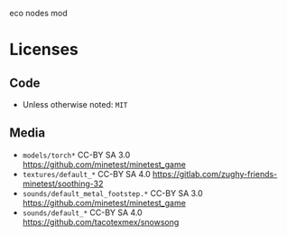 
eco nodes mod

# Licenses

## Code

* Unless otherwise noted: `MIT`

## Media

* `models/torch*` CC-BY SA 3.0 https://github.com/minetest/minetest_game
* `textures/default_*` CC-BY SA 4.0 https://gitlab.com/zughy-friends-minetest/soothing-32
* `sounds/default_metal_footstep.*` CC-BY SA 3.0 https://github.com/minetest/minetest_game
* `sounds/default_*` CC-BY SA 4.0 https://github.com/tacotexmex/snowsong